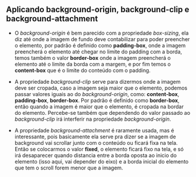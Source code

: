 ## Aplicando background-origin, background-clip e background-attachment

- O *background-origin* é bem parecido com a propriedade *box-sizing*, ela diz até onde a imagem de fundo deve contabilizar para poder preencher o elemento, por padrão é definido como __padding-box__, onde a imagem preencherá o elemento até chegar no limite do padding com a borda, temos também o valor __border-box__ onde a imagem preencherá o elemento até o limite da borda com a margem, e por fim temos o __content-box__ que é o limite do conteúdo com o padding.

- A propriedade *background-clip* serve para dizermos onde a imagem deve ser cropada, caso a imagem seja maior que o elemento, podemos passar valores iguais ao do *background-origin*, como: __content-box__, __padding-box__, __border-box__. Por padrão é definido como __border-box__, então quando a imagem é maior que o elemento, é cropada na bordar do elemento. Percebe-se também que dependendo do valor passado ao *background-clip* irá interferir na propriedade *background-origin*.

- A propriedade *background-attachment* é raramente usada, mas é interessante, pois basicamente ela serve pra dizer se a imagem de background vai scrollar junto com o conteúdo ou ficará fixa na tela. Então se colocarmos o valor __fixed__, o elemento ficará fixo na tela, e só irá desaparecer quando distancia entre a borda oposta ao inicio do elemento (isso aqui, vai depender do eixo) e a borda inicial do elemento que tem o scroll forem menor que a imagem.